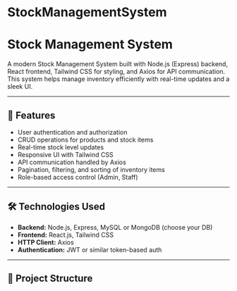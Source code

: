 # StockManagementSystem
# Stock Management System

A modern Stock Management System built with Node.js (Express) backend, React frontend, Tailwind CSS for styling, and Axios for API communication. This system helps manage inventory efficiently with real-time updates and a sleek UI.

---

## 🚀 Features

- User authentication and authorization  
- CRUD operations for products and stock items  
- Real-time stock level updates  
- Responsive UI with Tailwind CSS  
- API communication handled by Axios  
- Pagination, filtering, and sorting of inventory items  
- Role-based access control (Admin, Staff)  

---

## 🛠 Technologies Used

- **Backend:** Node.js, Express, MySQL or MongoDB (choose your DB)  
- **Frontend:** React.js, Tailwind CSS  
- **HTTP Client:** Axios  
- **Authentication:** JWT or similar token-based auth  

---

## 📁 Project Structure

